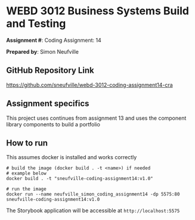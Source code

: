 # WEBD 3012 Business Systems Build and Testing
__Assignment #__: Coding Assignment: 14

__Prepared by__: Simon Neufville

## GitHub Repository Link
https://github.com/sneufville/webd-3012-coding-assignment14-cra

## Assignment specifics

This project uses continues from assignment 13 and uses the component library components to build a portfolio

## How to run

This assumes docker is installed and works correctly

```shell
# build the image (docker build . -t <name>) if needed
# example below
docker build . -t "sneufville-coding-assignment14:v1.0"
```

```shell
# run the image
docker run --name neufville_simon_coding_assignment14 -dp 5575:80 sneufville-coding-assignment14:v1.0
```

The Storybook application will be accessible at `http://localhost:5575`
